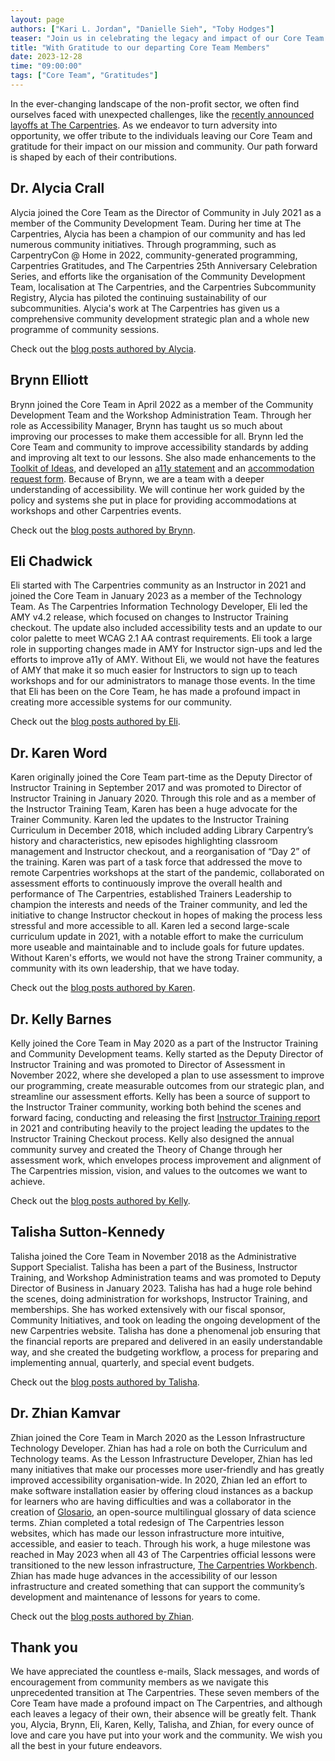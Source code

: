 ```yaml
---
layout: page
authors: ["Kari L. Jordan", "Danielle Sieh", "Toby Hodges"]
teaser: "Join us in celebrating the legacy and impact of our Core Team members transitioning out of The Carpentries this month."
title: "With Gratitude to our departing Core Team Members"
date: 2023-12-28
time: "09:00:00"
tags: ["Core Team", "Gratitudes"]
---
```


In the ever-changing landscape of the non-profit sector, we often find ourselves faced with unexpected challenges, like the [recently announced layoffs at The Carpentries](https://carpentries.org/blog/2023/12/saying-farewell-to-seven-carpentries-core-team-members/). As we endeavor to turn adversity into opportunity, we offer tribute to the individuals leaving our Core Team and gratitude for their impact on our mission and community. Our path forward is shaped by each of their contributions.

## Dr. Alycia Crall
Alycia joined the Core Team as the Director of Community in July 2021 as a member of the Community Development Team. During her time at The Carpentries, Alycia has been a champion of our community and has led numerous community initiatives. Through programming, such as CarpentryCon @ Home in 2022, community-generated programming, Carpentries Gratitudes, and The Carpentries 25th Anniversary Celebration Series, and efforts like the organisation of the Community Development Team, localisation at The Carpentries, and the Carpentries Subcommunity Registry, Alycia has piloted the continuing sustainability of our subcommunities. Alycia's work at The Carpentries has given us a comprehensive community development strategic plan and a whole new programme of community sessions. 

Check out the [blog posts authored by Alycia](https://carpentries.org/posts-by-authors/#blog-author-alycia-crall).

## Brynn Elliott
Brynn joined the Core Team in April 2022 as a member of the Community Development Team and the Workshop Administration Team. Through her role as Accessibility Manager, Brynn has taught us so much about improving our processes to make them accessible for all. Brynn led the Core Team and community to improve accessibility standards by adding and improving alt text to our lessons. She also made enhancements to the [Toolkit of Ideas](https://zenodo.org/records/10391883), and developed an [a11y statement](https://carpentries.org/eia/) and an [accommodation request form](https://carpentries.typeform.com/to/B2OSYaD0?typeform-source=carpentries.org). Because of Brynn, we are a team with a deeper understanding of accessibility. We will continue her work guided by the policy and systems she put in place for providing accommodations at workshops and other Carpentries events. 

Check out the [blog posts authored by Brynn](https://carpentries.org/posts-by-authors/#blog-author-brynn-elliott).

## Eli Chadwick
Eli started with The Carpentries community as an Instructor in 2021 and joined the Core Team in January 2023 as a member of the Technology Team. As The Carpentries Information Technology Developer, Eli led the AMY v4.2 release, which focused on changes to Instructor Training checkout. The update also included accessibility tests and an update to our color palette to meet WCAG 2.1 AA contrast requirements. Eli took a large role in supporting changes made in AMY for Instructor sign-ups and led the efforts to improve a11y of AMY. Without Eli, we would not have the features of AMY that make it so much easier for Instructors to sign up to teach workshops and for our administrators to manage those events. In the time that Eli has been on the Core Team, he has made a profound impact in creating more accessible systems for our community. 

Check out the [blog posts authored by Eli](https://carpentries.org/posts-by-authors/#blog-author-eli-chadwick).

## Dr. Karen Word
Karen originally joined the Core Team part-time as the Deputy Director of Instructor Training in September 2017 and was promoted to Director of Instructor Training in January 2020. Through this role and as a member of the Instructor Training Team, Karen has been a huge advocate for the Trainer Community. Karen led the updates to the Instructor Training Curriculum in December 2018, which included adding Library Carpentry’s history and characteristics, new episodes highlighting classroom management and Instructor checkout, and a reorganisation of “Day 2” of the training. Karen was part of a task force that addressed the move to remote Carpentries workshops at the start of the pandemic, collaborated on assessment efforts to continuously improve the overall health and performance of The Carpentries, established Trainers Leadership to champion the interests and needs of the Trainer community, and led the initiative to change Instructor checkout in hopes of making the process less stressful and more accessible to all. Karen led a second large-scale curriculum update in 2021, with a notable effort to make the curriculum more useable and maintainable and to include goals for future updates. Without Karen's efforts, we would not have the strong Trainer community, a community with its own leadership, that we have today. 

Check out the [blog posts authored by Karen](https://carpentries.org/posts-by-authors/#blog-author-karen-word).

## Dr. Kelly Barnes
Kelly joined the Core Team in May 2020 as a part of the Instructor Training and Community Development teams. Kelly started as the Deputy Director of Instructor Training and was promoted to Director of Assessment in November 2022, where she developed a plan to use assessment to improve our programming, create measurable outcomes from our strategic plan, and streamline our assessment efforts. Kelly has been a source of support to the Instructor Trainer community, working both behind the scenes and forward facing, conducting and releasing the first [Instructor Training report]([https://carpentries.github.io/2021_IT_report/index.html) in 2021 and contributing heavily to the project leading the updates to the Instructor Training Checkout process. Kelly also designed the annual community survey and created the Theory of Change through her assessment work, which envelopes process improvement and alignment of The Carpentries mission, vision, and values to the outcomes we want to achieve. 

Check out the [blog posts authored by Kelly](https://carpentries.org/posts-by-authors/#blog-author-kelly-barnes).

## Talisha Sutton-Kennedy
Talisha joined the Core Team in November 2018 as the Administrative Support Specialist. Talisha has been a part of the Business, Instructor Training, and Workshop Administration teams and was promoted to Deputy Director of Business in January 2023. Talisha has had a huge role behind the scenes, doing administration for workshops, Instructor Training, and memberships. She has worked extensively with our fiscal sponsor, Community Initiatives, and took on leading the ongoing development of the new Carpentries website. Talisha has done a phenomenal job ensuring that the financial reports are prepared and delivered in an easily understandable way, and she created the budgeting workflow, a process for preparing and implementing annual, quarterly, and special event budgets.

Check out the [blog posts authored by Talisha](https://carpentries.org/posts-by-authors/#blog-author-talisha-sutton-kennedy).

## Dr. Zhian Kamvar
Zhian joined the Core Team in March 2020 as the Lesson Infrastructure Technology Developer. Zhian has had a role on both the Curriculum and Technology teams. As the Lesson Infrastructure Developer, Zhian has led many initiatives that make our processes more user-friendly and has greatly improved accessibility organisation-wide. In 2020, Zhian led an effort to make software installation easier by offering cloud instances as a backup for learners who are having difficulties and was a collaborator in the creation of [Glosario](https://glosario.carpentries.org/), an open-source multilingual glossary of data science terms. Zhian completed a total redesign of The Carpentries lesson websites, which has made our lesson infrastructure more intuitive, accessible, and easier to teach. Through his work, a huge milestone was reached in May 2023 when all 43 of The Carpentries official lessons were transitioned to the new lesson infrastructure, [The Carpentries Workbench](https://carpentries.org/blog/2023/08/celebrating-carpentries-workbench/). Zhian has made huge advances in the accessibility of our lesson infrastructure and created something that can support the community’s development and maintenance of lessons for years to come. 

Check out the [blog posts authored by Zhian](https://carpentries.org/posts-by-authors/#blog-author-zhian-n.-kamvar).

## Thank you
We have appreciated the countless e-mails, Slack messages, and words of encouragement from community members as we navigate this unprecedented transition at The Carpentries. These seven members of the Core Team have made a profound impact on The Carpentries, and although each leaves a legacy of their own, their absence will be greatly felt. Thank you, Alycia, Brynn, Eli, Karen, Kelly, Talisha, and Zhian, for every ounce of love and care you have put into your work and the community. We wish you all the best in your future endeavors.
